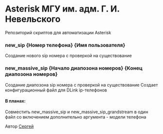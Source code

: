 # Asterisk МГУ им. адм. Г. И. Невельского
Репозиторий скриптов для автоматизации Asterisk

### new_sip {Номер телефона} {Имя пользователя}
Создание нового sip номера с проверкой на существование

### new_massive_sip {Начало диапозона номеров} {Конец диапозона номеров}
Создание диапозона sip номера с проверкой на существование
Создает конфигурационный файл для DLink ip-телефонов

#### В планах: 
Совместить new_massive_sip и new_massive_sip_grandstream в один файл со включением дополнительно аргумента - модели телефона


Автор [Сергей](https://github.com/sermer07)   
